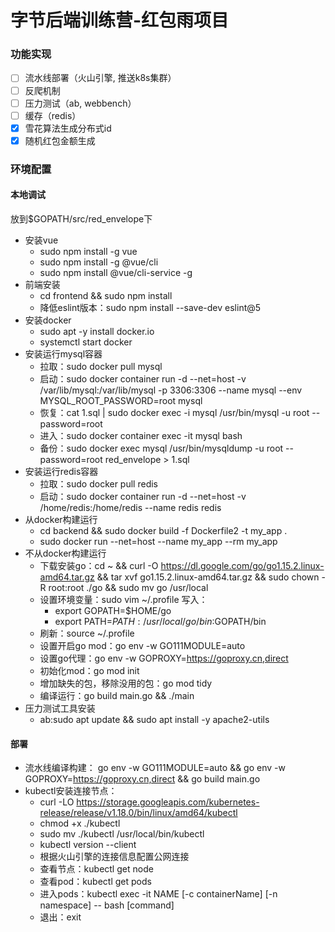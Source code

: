 # 字节后端训练营-红包雨项目

### 功能实现

* [ ] 流水线部署（火山引擎, 推送k8s集群）
* [ ] 反爬机制 
* [ ] 压力测试（ab, webbench）
* [ ] 缓存（redis） 
* [x] 雪花算法生成分布式id
* [x] 随机红包金额生成

### 环境配置

#### 本地调试

放到$GOPATH/src/red_envelope下

- 安装vue
    - sudo npm install -g vue
    - sudo npm install -g @vue/cli
    - sudo npm install @vue/cli-service -g
- 前端安装
    - cd frontend && sudo npm install
    - 降低eslint版本：sudo npm install --save-dev eslint@5
- 安装docker
    - sudo apt -y install docker.io
    - systemctl start docker
- 安装运行mysql容器
    - 拉取：sudo docker pull mysql
    - 启动：sudo docker container run -d --net=host -v /var/lib/mysql:/var/lib/mysql -p 3306:3306 --name mysql --env MYSQL_ROOT_PASSWORD=root mysql
    - 恢复：cat 1.sql | sudo docker exec -i mysql /usr/bin/mysql -u root --password=root
    - 进入：sudo docker container exec -it mysql bash
    - 备份：sudo docker exec mysql /usr/bin/mysqldump -u root --password=root red_envelope > 1.sql
- 安装运行redis容器
    - 拉取：sudo docker pull redis
    - 启动：sudo docker container run -d --net=host -v /home/redis:/home/redis --name redis redis
- 从docker构建运行
    - cd backend && sudo docker build -f Dockerfile2 -t my_app .
    - sudo docker run --net=host --name my_app --rm my_app
- 不从docker构建运行
    - 下载安装go：cd ~ && curl -O https://dl.google.com/go/go1.15.2.linux-amd64.tar.gz && tar xvf go1.15.2.linux-amd64.tar.gz && sudo chown -R root:root ./go && sudo mv go /usr/local
    - 设置环境变量：sudo vim ~/.profile 写入：
        - export GOPATH=$HOME/go 
        - export PATH=$PATH:/usr/local/go/bin:$GOPATH/bin
    - 刷新：source ~/.profile 
    - 设置开启go mod：go env -w GO111MODULE=auto
    - 设置go代理：go env -w GOPROXY=https://goproxy.cn,direct
    - 初始化mod：go mod init
    - 增加缺失的包，移除没用的包：go mod tidy
    - 编译运行：go build main.go && ./main
- 压力测试工具安装
    - ab:sudo apt update && sudo apt install -y apache2-utils   

#### 部署

- 流水线编译构建： go env -w GO111MODULE=auto && go env -w GOPROXY=https://goproxy.cn,direct && go build main.go
- kubectl安装连接节点：
    - curl -LO https://storage.googleapis.com/kubernetes-release/release/v1.18.0/bin/linux/amd64/kubectl
    - chmod +x ./kubectl
    - sudo mv ./kubectl /usr/local/bin/kubectl
    - kubectl version --client
    - 根据火山引擎的连接信息配置公网连接
    - 查看节点：kubectl get node
    - 查看pod：kubectl get pods
    - 进入pods：kubectl exec -it NAME  [-c  containerName] [-n namespace] -- bash [command]
    - 退出：exit
